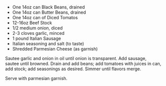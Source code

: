 
 * One 14oz can Black Beans, drained
 * One 14oz can Butter Beans, drained
 * One 14oz can of Diced Tomatos
 * 12-16oz Beef Stock
 * 1/2 medium onion, diced
 * 2-3 cloves garlic, minced
 * 1 pound Italian Sausage
 * Italian seasoning and salt (to taste)
 * Shredded Parmesian Cheese (as garnish)
 
Sautee garlic and onion in oil until onion is transparent. Add sausage,
sautee until browned. Drain and add beans; add tomatoes with juices in
can, add stock; add seasonings as desired. Simmer until flavors merge.

Serve with parmesian garnish.
